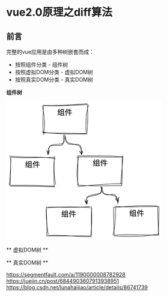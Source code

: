 # vue2.0原理之diff算法

## 前言

完整的vue应用是由多种树嵌套而成：

+ 按照组件分类 - 组件树
+ 按照虚拟DOM分类 - 虚拟DOM树
+ 按照真实DOM分类 - 真实DOM树

**组件树**

![组件树](https://raw.githubusercontent.com/gouwen666/Blog/master/images/vue2.0-component-tree.png)

** 虚拟DOM树 **   

** 真实DOM树 **




https://segmentfault.com/a/1190000008782928
https://juejin.cn/post/6844903607913938951
https://blog.csdn.net/lunahaijiao/article/details/86741739
